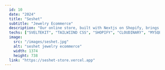 ```yaml
---
  id: 10
  date: "2024"
  title: "Seshet"
  subtitle: "Jewelry Ecommerce"
  description: "Our online store, built with Nextjs on Shopify, brings you a curated selection of exquisite pieces to elevate your look. Whether you're shopping for yourself or browsing for a gift."
  techs: ["SVELTEKIT", "TAILWIIND CSS", "SHOPIFY", "CLOUDINARY", "MYSQL", "PLANETSCALE", "VERCEL"]
  image:
    src: "/images/seshet.jpg"
    alt: "seshet jewelry ecommerce"
    width: 1374
    height: 738
  link: "https://seshet-store.vercel.app"
---
```

